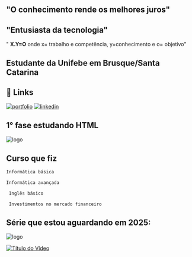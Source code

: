## "O conhecimento rende os melhores juros" 
## "Entusiasta da tecnologia"
" **X.Y=O**     onde x= trabalho e competência, y=conhecimento e o= objetivo" 
## Estudante da Unifebe em Brusque/Santa Catarina
## 🔗 Links
[![portfolio](https://img.shields.io/badge/my_portfolio-000?style=for-the-badge&logo=ko-fi&logoColor=white)](https://github.com/FelipeIBernardino)
[![linkedin](https://img.shields.io/badge/linkedin-0A66C2?style=for-the-badge&logo=linkedin&logoColor=white)](https://www.linkedin.com/in/felipe-isaias-bernardino-6860bb1b4/)


## 1° fase estudando HTML

![logo](https://kinsta.com/wp-content/uploads/2021/11/Untitled-54.png)


## Curso que fiz



```bash
Informática básica
```



```bash
Informática avançada
```



```bash
 Inglês básico
```


```bash
 Investimentos no mercado financeiro
```

## Série que estou aguardando em 2025:

![logo](https://media.giphy.com/media/12xSRvZYyaVk2s/giphy.gif?cid=790b76116dhwqibdfxmsc9mbyh5jjuro1mbyx6dw6s9isruv&ep=v1_gifs_search&rid=giphy.gif&ct=g)

[![Título do Vídeo](https://img.youtube.com/vi/wrXwPmg4AnM/0.jpg)](https://www.youtube.com/watch?v=wrXwPmg4AnM)

<!--
**FelipeIBernardino/FelipeIBernardino** is a ✨ _special_ ✨ repository because its `README.md` (this file) appears on your GitHub profile.

Here are some ideas to get you started:

- 🔭 I’m currently working on ...
- 🌱 I’m currently learning ...
- 👯 I’m looking to collaborate on ...
- 🤔 I’m looking for help with ...
- 💬 Ask me about ...
- 📫 How to reach me: ...
- 😄 Pronouns: ...
- ⚡ Fun fact: ...
-->

